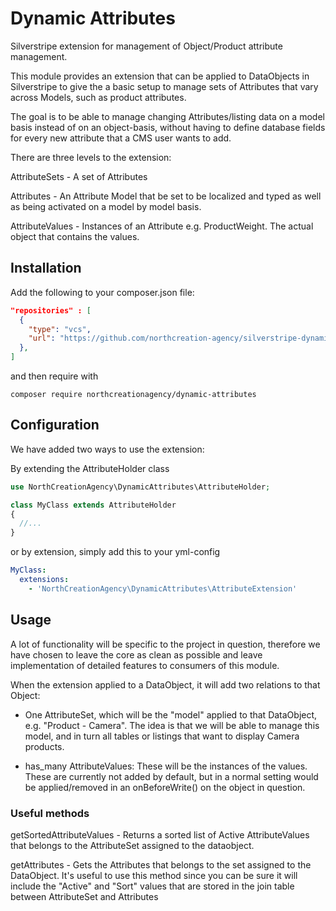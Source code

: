 # Dynamic Attributes

Silverstripe extension for management of Object/Product attribute management.

This module provides an extension that can be applied to DataObjects in Silverstripe to give the a basic setup to manage sets of Attributes that vary across Models, such as product attributes.

The goal is to be able to manage changing Attributes/listing data on a model basis instead of on an object-basis, without having to define database fields for every new attribute that a CMS user wants to add.

There are three levels to the extension:

AttributeSets - A set of Attributes

Attributes - An Attribute Model that be set to be localized and typed as well as being activated on a model by model basis.

AttributeValues - Instances of an Attribute e.g. ProductWeight. The actual object that contains the values.

## Installation

Add the following to your composer.json file:

```json
"repositories" : [
  {
    "type": "vcs",
    "url": "https://github.com/northcreation-agency/silverstripe-dynamic-attributes.git"
  },
]
```

and then require with

```
composer require northcreationagency/dynamic-attributes
```

## Configuration

We have added two ways to use the extension:

By extending the AttributeHolder class

```PHP
use NorthCreationAgency\DynamicAttributes\AttributeHolder;

class MyClass extends AttributeHolder
{
  //...
}
```

or by extension, simply add this to your yml-config

```yml
MyClass:
  extensions:
    - 'NorthCreationAgency\DynamicAttributes\AttributeExtension'
```

## Usage

A lot of functionality will be specific to the project in question, therefore we have chosen to leave the core as clean as possible and leave implementation of detailed features to consumers of this module.

When the extension applied to a DataObject, it will add two relations to that Object:

- One AttributeSet, which will be the "model" applied to that DataObject, e.g. "Product - Camera". The idea is that we will be able to manage this model, and in turn all tables or listings that want to display Camera products.

- has_many AttributeValues: These will be the instances of the values. These are currently not added by default, but in a normal setting would be applied/removed in an onBeforeWrite() on the object in question.

### Useful methods

getSortedAttributeValues - Returns a sorted list of Active AttributeValues that belongs to the AttributeSet assigned to the dataobject.

getAttributes - Gets the Attributes that belongs to the set assigned to the DataObject. It's useful to use this method since you can be sure it will include the "Active" and "Sort" values that are stored in the join table between AttributeSet and Attributes
